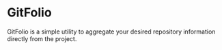 # GitFolio

GitFolio is a simple utility to aggregate your desired repository information directly from the project.
